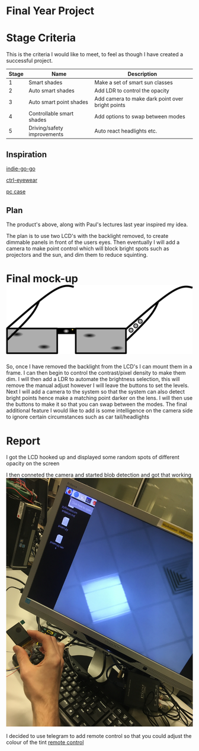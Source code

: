 # **Final Year Project**

# Stage Criteria

This is the criteria I would like to meet, to feel as though I have created a successful project.

Stage | Name                        | Description
----- | --------------------------- | ------------------------------------------------
1     | Smart shades                | Make a set of smart sun classes
2     | Auto smart shades           | Add LDR to control the opacity
3     | Auto smart point shades     | Add camera to make dark point over bright points
4     | Controllable smart shades   | Add options to swap between modes
5     | Driving/safety improvements | Auto react headlights etc.

## Inspiration

[indie-go-go](https://www.indiegogo.com/projects/ctrl-one-the-smartest-lcd-tint-changing-glasses-smart#/)

[ctrl-eyewear](http://www.ctrl-eyewear.com/)

[pc case](https://www.youtube.com/watch?v=E5d7ynJXiZc)

## Plan

The product's above, along with Paul's lectures last year inspired my idea.

The plan is to use two LCD's with the backlight removed, to create dimmable panels in front of the users eyes. Then eventually I will add a camera to make point control which will block bright spots such as projectors and the sun, and dim them to reduce squinting.

# Final mock-up ![final mock-up design image](final_design_plan.svg)

So, once I have removed the backlight from the LCD's I can mount them in a frame. I can then begin to control the contrast/pixel density to make them dim. I will then add a LDR to automate the brightness selection, this will remove the manual adjust however I will leave the buttons to set the levels. Next I will add a camera to the system so that the system can also detect bright points hence make a matching point darker on the lens. I will then use the buttons to make it so that you can swap between the modes. The final additional feature I would like to add is some intelligence on the camera side to ignore certain circumstances such as car tail/headlights

# Report

I got the LCD hooked up and displayed some random spots of different opacity on the screen

I then conneted the camera and started blob detection and got that working ![final mock-up design image](log/IMG_1190.JPG)

I decided to use telegram to add remote control so that you could adjust the colour of the tint [remote control](https://t.me/smartsheadsfypbot)
